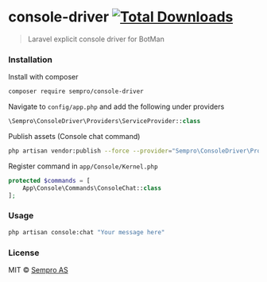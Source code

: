# console-driver [![Total Downloads](https://poser.pugx.org/sempro/console-driver/downloads)](https://packagist.org/packages/sempro/console-driver)

> Laravel explicit console driver for BotMan

### Installation
Install with composer
```bash
composer require sempro/console-driver
```

Navigate to ``config/app.php`` and add the following under providers
```php
\Sempro\ConsoleDriver\Providers\ServiceProvider::class
```

Publish assets (Console chat command)
```bash
php artisan vendor:publish --force --provider="Sempro\ConsoleDriver\Providers\ServiceProvider"
```

Register command in ``app/Console/Kernel.php``
```php
protected $commands = [
    App\Console\Commands\ConsoleChat::class
];
```

### Usage
```bash
php artisan console:chat "Your message here"
```

### License
MIT © [Sempro AS](http://www.sempro.no)